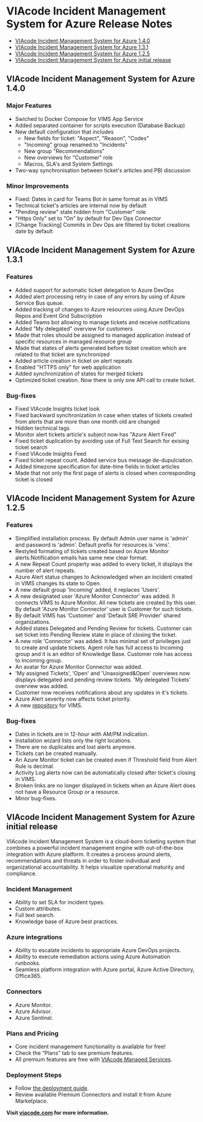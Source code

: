 # VIAcode Incident Management System for Azure Release Notes

<!-- TOC -->
- [VIAcode Incident Management System for Azure 1.4.0](#viacode-incident-management-system-for-azure-140)
- [VIAcode Incident Management System for Azure 1.3.1](#viacode-incident-management-system-for-azure-131)
- [VIAcode Incident Management System for Azure 1.2.5](#viacode-incident-management-system-for-azure-125)
- [VIAcode Incident Management System for Azure initial release](#viacode-incident-management-system-for-azure-initial-release)  
<!-- TOC END -->

## VIAcode Incident Management System for Azure 1.4.0

### Major  Features

- Swiched to Docker Compose for VIMS App Service
- Added separated container for scripts execution (Database Backup)
- New default configuration that includes
  - New fields for ticket: "Aspect", "Reason", "Codes"
  - "Incoming" group renamed to "Incidents"
  - New group "Recommendations"
  - New overviews for "Customer" role
  - Macros, SLA's and System Settings 
- Two-way synchronisation between ticket's articles and PBI discussion

### Minor Improvements
- Fixed: Dates in card for Teams Bot in same format as in VIMS
- Technical ticket's articles are internal now by default
- "Pending review" state hidden from "Customer" role
- "Https Only" set to "On" by default for Dev Ops Connector
- [Change Tracking] Commits in Dev Ops are filtered by ticket creations date by default

## VIAcode Incident Management System for Azure 1.3.1

### Features

- Added support for automatic ticket delegation to Azure DevOps
- Added alert processing retry in case of any errors by using of Azure Service Bus queue.
- Added tracking of changes to Azure resources using Azure DevOps Repos and Event Grid Subscription
- Added Teams bot allowing to manage tickets and receive notifications
- Added "My delegated" overview for customers
- Made that roles should be assigned to managed application instead of specific resources in managed resource group
- Made that states of alerts generated before ticket creation which are related to that ticket are synchronized
- Added article creation in ticket on alert repeats
- Enabled "HTTPS only" for web application
- Added synchronization of states for merged tickets
- Optimized ticket creation. Now there is only one API call to create ticket.

### Bug-fixes

- Fixed VIAcode Insights ticket look
- Fixed backward synchronization in case when states of tickets created from alerts that are more than one month old are changed
- Hidden technical tags
- Monitor alert tickets article's subject now has "Azure Alert Fired"
- Fixed ticket duplication by avoiding use of Full Text Search for exising ticket search
- Fixed VIAcode Insights Feed
- Fixed ticket repeat count. Added service bus message de-dupulciation.
- Added timezone specification for date-time fields in ticket articles
- Made that not only the first page of alerts is closed when corresponding ticket is closed

## VIAcode Incident Management System for Azure 1.2.5

### Features

- Simplified installation process. By default Admin user name is 'admin' and password is 'admin'. Default prefix for resources is 'vims'.
- Restyled formating of tickets created based on Azure Monitor alerts.Notification emails has same new clear format.
- A new Repeat Count property was added to every ticket, it displays the number of alert repeats.
- Azure Alert status changes to Acknowledged when an incident created in VIMS changes its state to Open.
- A new default group 'Incoming' added, it replaces 'Users'.
- A new designated user 'Azure Monitor Connector' was added. It connects VIMS to Azure Monitor. All new tickets are created by this user. By default 'Azure Monitor Connector' user is Customer for such tickets.
- By default VIMS has 'Customer' and 'Default SRE Provider' shared organizations.
- Added states Delegated and Pending Review for tickets. Customer can set ticket into Pending Review state in place of closing the ticket.
- A new role 'Connector' was added. It has minimal set of privileges just to create and update tickets. Agent role has full access to Incoming group and it is an editor of Knowledge Base. Customer role has access to Incoming group.
- An avatar for Azure Monitor Connector was added.
- 'My assigned Tickets', 'Open' and 'Unassigned&Open' overviews now displays delegated and pending review tickets. 'My delegated Tickets' overview was added.
- Customer now receives notifications about any updates in it's tickets.
- Azure Alert severity now affects ticket priority.
- A new [repository](https://github.com/VIAcode/VIAcode-Incident-Management-System) for VIMS.

### Bug-fixes

- Dates in tickets are in 12-hour with AM/PM indication.
- Installation wizard lists only the right locations.
- There are no duplicates and lost alerts anymore.
- Tickets can be created manually.
- An Azure Monitor ticket can be created even if Threshold field from Alert Rule is decimal.
- Activity Log alerts now can be automatically closed after ticket's closing in VIMS.
- Broken links are no longer displayed in tickets when an Azure Alert does not have a Resource Group or a resource.
- Minor bug-fixes.

## VIAcode Incident Management System for Azure initial release

VIAcode Incident Management System is a cloud-born ticketing system that combines a powerful incident management engine with out-of-the-box integration with Azure platform. It creates a process around alerts, recommendations and threats in order to foster individual and organizational accountability. It helps visualize operational maturity and compliance.

### Incident Management

- Ability to set SLA for incident types.
- Custom attributes.
- Full text search.
- Knowledge base of Azure best practices.

### Azure integrations

- Ability to escalate incidents to appropriate Azure DevOps projects.
- Ability to execute remediation actions using Azure Automation runbooks.
- Seamless platform integration with Azure portal, Azure Active Directory, Office365.

### Connectors

- Azure Monitor.
- Azure Advisor.
- Azure Sentinel.

### Plans and Pricing

- Core incident management functionality is available for free!
- Check the “Plans” tab to see premium features.
- All premium features are free with [VIAcode Managed Services](https://azuremarketplace.microsoft.com/en-us/marketplace/apps/viacode_consulting-1089577.viacodems?tab=Overview&flightCodes=viacode).

### Deployment Steps

- Follow [the deployment guide](https://github.com/VIAcode/VIAcode-Incident-Management-System-for-Azure/blob/master/VIAcode%20Incident%20Management%20System%20for%20Azure%20deployment%20and%20%D1%81onfiguration%20guide.md).
- Review available Premium Connectors and install it from Azure Marketplace.

**Visit [viacode.com](https://www.viacode.com) for more information.**
